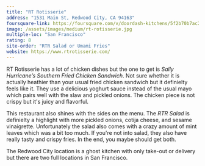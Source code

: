 ```yaml
---
title: "RT Rotisserie"
address: "1531 Main St, Redwood City, CA 94163"
foursquare-link: https://foursquare.com/v/doordash-kitchens/5f2b70b7ac280a6793143e41
image: /assets/images/medium/rt-rotisserie.jpg
multiple-loc: "San Francisco"
rating: 8
site-order: "RTR Salad or Umami Fries"
website: https://www.rtrotisserie.com/
---
```


RT Rotisserie has a lot of chicken dishes but the one to get is *Sally Hurricane’s Southern Fried Chicken Sandwich*.
Not sure whether it is actually heathier than your usual fried chicken sandwich but it definielty feels like it. They use a
delicious yoghurt sauce instead of the usual mayo which pairs well with the slaw and pickled onions. The chicken piece
is not crispy but it's juicy and flavorful.

This restaurant also shines with the sides on the menu. The *RTR Salad* is definielty a highlight with more pickled onions,
cotija cheese, and sesame vinaigrette. Unfortunately the salad also comes with a crazy amount of mint leaves which was a
bit too much. If you're not into salad, they also have really tasty and crispy fries. In the end, you maybe should get both.

The Redwood City location is a ghost kitchen with only take-out or delivery but there are two full locations in San Francisco.
